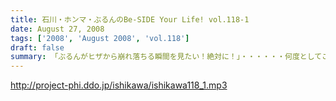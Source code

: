 ```yaml
---
title: 石川・ホンマ・ぶるんのBe-SIDE Your Life! vol.118-1
date: August 27, 2008
tags: ['2008', 'August 2008', 'vol.118']
draft: false
summary: 「ぶるんがヒザから崩れ落ちる瞬間を見たい！絶対に！」・・・・・・何度としてこのセリフを石川サンから聞いてきたことか。そのセリフが繰り返された『もっとビーサイ２００８』のスペシャルコンテンツの全貌が今回で明らかに！！！正直、私NAMAEは、今回の配信が行われないのではないか？と危惧しているところもありました。それは・・・NAMAE
---
```


http://project-phi.ddo.jp/ishikawa/ishikawa118_1.mp3